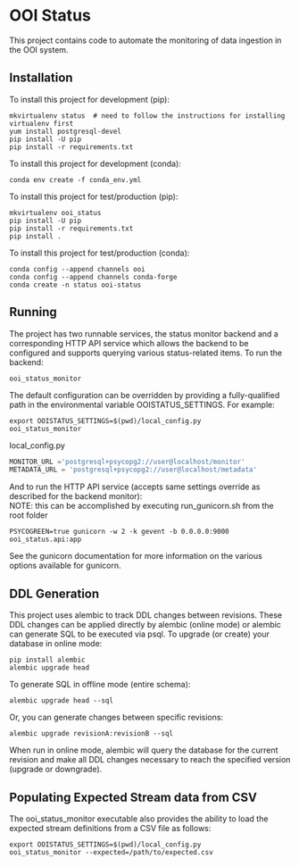 # OOI Status

This project contains code to automate the monitoring of data ingestion in the OOI system.

## Installation

To install this project for development (pip):

```commandline
mkvirtualenv status  # need to follow the instructions for installing virtualenv first
yum install postgresql-devel
pip install -U pip
pip install -r requirements.txt
```

To install this project for development (conda):

```commandline
conda env create -f conda_env.yml
```

To install this project for test/production (pip):

```commandline
mkvirtualenv ooi_status
pip install -U pip
pip install -r requirements.txt
pip install .
```

To install this project for test/production (conda):

```commandline
conda config --append channels ooi
conda config --append channels conda-forge
conda create -n status ooi-status
```

## Running

The project has two runnable services, the status monitor backend and a corresponding HTTP API service which allows
the backend to be configured and supports querying various status-related items. To run the backend:

```commandline
ooi_status_monitor
```

The default configuration can be overridden by providing a fully-qualified path in the environmental variable
OOISTATUS_SETTINGS. For example:

```commandline
export OOISTATUS_SETTINGS=$(pwd)/local_config.py
ooi_status_monitor
```

local_config.py

```python
MONITOR_URL ='postgresql+psycopg2://user@localhost/monitor'
METADATA_URL = 'postgresql+psycopg2://user@localhost/metadata'
```

And to run the HTTP API service (accepts same settings override as described for the backend monitor):  
NOTE: this can be accomplished by executing run_gunicorn.sh from the root folder

```commandline
PSYCOGREEN=true gunicorn -w 2 -k gevent -b 0.0.0.0:9000 ooi_status.api:app
```

See the gunicorn documentation for more information on the various options available for gunicorn.

## DDL Generation

This project uses alembic to track DDL changes between revisions. These DDL changes can be applied directly
by alembic (online mode) or alembic can generate SQL to be executed via psql. To upgrade (or create) your
database in online mode:

```commandline
pip install alembic
alembic upgrade head
```

To generate SQL in offline mode (entire schema):

```commandline
alembic upgrade head --sql
```

Or, you can generate changes between specific revisions:

```commandline
alembic upgrade revisionA:revisionB --sql
```

When run in online mode, alembic will query the database for the current revision and make all DDL changes necessary
to reach the specified version (upgrade or downgrade).

## Populating Expected Stream data from CSV


The ooi_status_monitor executable also provides the ability to load the expected stream definitions from a CSV
file as follows:

```commandline
export OOISTATUS_SETTINGS=$(pwd)/local_config.py
ooi_status_monitor --expected=/path/to/expected.csv
```
